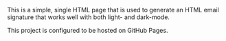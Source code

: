This is a simple, single HTML page that is used to generate an HTML email signature that works well with both light- and dark-mode.

This project is configured to be hosted on GitHub Pages.